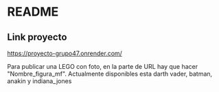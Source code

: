 # README

## Link proyecto
https://proyecto-grupo47.onrender.com/

Para publicar una LEGO con foto, en la parte de URL hay que hacer "Nombre_figura_mf". Actualmente disponibles esta darth vader, batman, anakin y indiana_jones
